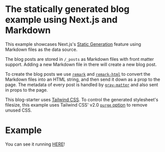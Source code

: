 # The statically generated blog example using Next.js and Markdown

This example showcases Next.js's [Static Generation](https://nextjs.org/docs/basic-features/pages) feature using Markdown files as the data source.

The blog posts are stored in `/_posts` as Markdown files with front matter support. Adding a new Markdown file in there will create a new blog post.

To create the blog posts we use [`remark`](https://github.com/remarkjs/remark) and [`remark-html`](https://github.com/remarkjs/remark-html) to convert the Markdown files into an HTML string, and then send it down as a prop to the page. The metadata of every post is handled by [`gray-matter`](https://github.com/jonschlinkert/gray-matter) and also sent in props to the page.

This blog-starter uses [Tailwind CSS](https://tailwindcss.com). To control the generated stylesheet's filesize, this example uses Tailwind CSS' v2.0 [`purge` option](https://tailwindcss.com/docs/controlling-file-size/#removing-unused-css) to remove unused CSS.

# Example

You can see it running [HERE](https://mylittleblogtemplate.vercel.app/)!
